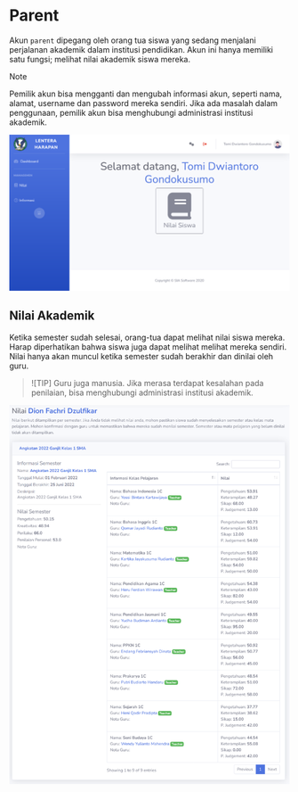 # Parent
Akun `parent` dipegang oleh orang tua siswa yang sedang menjalani perjalanan akademik dalam institusi pendidikan. Akun ini hanya memiliki satu fungsi; melihat nilai akademik siswa mereka.

> [!NOTE]
> Pemilik akun bisa mengganti dan mengubah informasi akun, seperti nama, alamat, username dan password mereka sendiri. Jika ada masalah dalam penggunaan, pemilik akun bisa menghubungi administrasi institusi akademik.

![Parent Dashboard](/_media/parent_dashboard.png)

## Nilai Akademik
Ketika semester sudah selesai, orang-tua dapat melihat nilai siswa mereka. Harap diperhatikan bahwa siswa juga dapat melihat melihat mereka sendiri. Nilai hanya akan muncul ketika semester sudah berakhir dan dinilai oleh guru.

> ![TIP]
> Guru juga manusia. Jika merasa terdapat kesalahan pada penilaian, bisa menghubungi administrasi institusi akademik.

![Student Grade Full](/_media/student_grade_full.png)